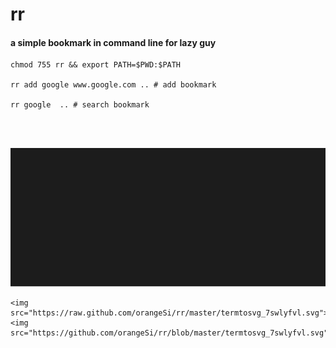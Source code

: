 # rr
#### a simple bookmark in command line for lazy guy
```
chmod 755 rr && export PATH=$PWD:$PATH

rr add google www.google.com .. # add bookmark

rr google  .. # search bookmark

```
<br><br>

<img src="termtosvg_7swlyfvl.svg">

```
<img src="https://raw.github.com/orangeSi/rr/master/termtosvg_7swlyfvl.svg">
<img src="https://github.com/orangeSi/rr/blob/master/termtosvg_7swlyfvl.svg">
```

